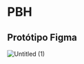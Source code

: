 # PBH

<h2>Protótipo Figma</h2>

![Untitled (1)](https://github.com/Majuuhs/PBH/assets/108300329/d097d9d1-6cd6-426e-a7f1-87b09017afa7)
